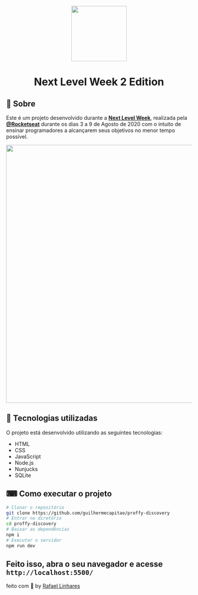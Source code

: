 
<p align="center">
  <img src="https://ik.imagekit.io/capitao/Proffy/nlw2_6d7PvlHZ5.svg" width="150" >
</p>


<h1 align="center">
 Next Level Week 2 Edition
</h1>







## 📖 Sobre 
Este é um projeto desenvolvido durante a **[Next Level Week](https://nextlevelweek.com/)**, realizada pela **[@Rocketseat](https://github.com/Rocketseat)** durante os dias 3 a 9 de Agosto de 2020
com o intuito de ensinar programadores a alcançarem seus objetivos no menor tempo possível.

<p align="center">
 <img src="https://ik.imagekit.io/capitao/Proffy/final_1596781937_urgAUoPC-.jpg" width="700" > 
</p>


## 🚀 Tecnologias utilizadas
O projeto está desenvolvido utilizando as seguintes tecnologias:
- HTML
- CSS
- JavaScript
- Node.js 
- Nunjucks 
- SQLite 

## ⌨ Como executar o projeto
```bash
# Clonar o repositório
git clone https://github.com/guilhermecapitao/proffy-discovery
# Entrar no diretório
cd proffy-discovery
# Baixar as dependências
npm i
# Executar o servidor
npm run dev
```
Feito isso, abra o seu navegador e acesse `http://localhost:5500/`
-------------------
feito com :blue_heart: by [Rafael Linhares](https://www.linkedin.com/in/rafael-linhares-js/)
